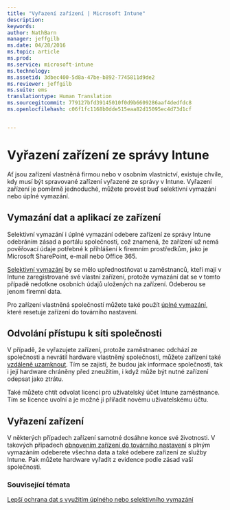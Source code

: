```yaml
---
title: "Vyřazení zařízení | Microsoft Intune"
description: 
keywords: 
author: NathBarn
manager: jeffgilb
ms.date: 04/28/2016
ms.topic: article
ms.prod: 
ms.service: microsoft-intune
ms.technology: 
ms.assetid: 3dbec400-5d8a-47be-b892-7745811d9de2
ms.reviewer: jeffgilb
ms.suite: ems
translationtype: Human Translation
ms.sourcegitcommit: 779127bfd39145010f0d9b6609286aaf4dedfdc8
ms.openlocfilehash: c06f1fc1168b0dde515eaa82d15095ec4d73d1cf


---
```


# Vyřazení zařízení ze správy Intune

Ať jsou zařízení vlastněná firmou nebo v osobním vlastnictví, existuje chvíle, kdy musí být spravované zařízení vyřazené ze správy v Intune. Vyřazení zařízení je poměrně jednoduché, můžete provést buď selektivní vymazání nebo úplné vymazání.
## Vymazání dat a aplikací ze zařízení
Selektivní vymazání i úplné vymazání odebere zařízení ze správy Intune odebráním zásad a portálu společnosti, což znamená, že zařízení už nemá pověřovací údaje potřebné k přihlášení k firemním prostředkům, jako je Microsoft SharePoint, e-mail nebo Office 365.

[Selektivní vymazání](use-remote-wipe-to-help-protect-data-using-microsoft-intune.md#selective-wipe) by se mělo upřednostňovat u zaměstnanců, kteří mají v Intune zaregistrované své vlastní zařízení, protože vymazání dat se v tomto případě nedotkne osobních údajů uložených na zařízení. Odeberou se jenom firemní data.

Pro zařízení vlastněná společností můžete také použít [úplné vymazání](use-remote-wipe-to-help-protect-data-using-microsoft-intune.md#full-wipe), které resetuje zařízení do továrního nastavení.

## Odvolání přístupu k síti společnosti
V případě, že vyřazujete zařízení, protože zaměstnanec odchází ze společnosti a nevrátil hardware vlastněný společností, můžete zařízení také [vzdáleně uzamknout](use-remote-lock-and-passcode-reset-in-microsoft-intune.md). Tím se zajistí, že budou jak informace společnosti, tak i její hardware chráněny před zneužitím, i když může být nutné zařízení odepsat jako ztrátu.

Také můžete chtít odvolat licenci pro uživatelský účet Intune zaměstnance. Tím se licence uvolní a je možné ji přiřadit novému uživatelskému účtu.

## Vyřazení zařízení
V některých případech zařízení samotné dosáhne konce své životnosti. V takových případech [obnovením zařízení do továrního nastavení](use-remote-wipe-to-help-protect-data-using-microsoft-intune.md) s plným vymazáním odeberete všechna data a také odebere zařízení ze služby Intune. Pak můžete hardware vyřadit z evidence podle zásad vaší společnosti.

### Související témata
[Lepší ochrana dat s využitím úplného nebo selektivního vymazání](use-remote-wipe-to-help-protect-data-using-microsoft-intune.md)



<!--HONumber=Jul16_HO3-->


